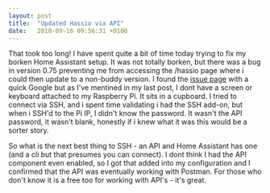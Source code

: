 ```yaml
---
layout: post
title:  "Updated Hassio via API"
date:   2018-09-16 09:56:31 +0100
---
```


That took too long! I have spent quite a bit of time today trying to fix my borken Home Assistant setup. It was not totally borken, but there was a bug in version 0.75 preventing me from accessing the /hassio page where i could then update to a non-buddy version. I found the <a href="https://github.com/home-assistant/home-assistant/issues/15816">issue page</a> with a quick Google but as I've mentined in my last post, I dont have a screen or keyboard attached to my Raspberry Pi. It sits in a cupboard. I tried to connect via SSH, and i spent time validating i had the SSH add-on, but when i SSH'd to the Pi IP, I didn't know the password. It wasn't the API password, it wasn't blank, honestly if i knew what it was this would be a sorter story.

So what is the next best thing to SSH - an API and Home Assistant has one (and a cli but that presumes you can connect). I dont think I had the API component even enabled, so I got that added into my configuration and I confirmed that the API was eventually working with Postman. For those who don't know it is a free too for working with API's - it's great.  